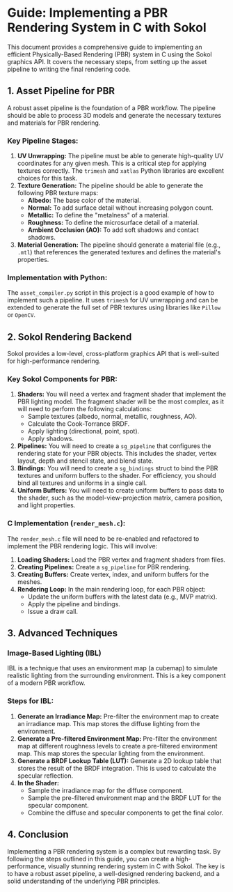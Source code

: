 # Guide: Implementing a PBR Rendering System in C with Sokol

This document provides a comprehensive guide to implementing an efficient Physically-Based Rendering (PBR) system in C using the Sokol graphics API. It covers the necessary steps, from setting up the asset pipeline to writing the final rendering code.

## 1. Asset Pipeline for PBR

A robust asset pipeline is the foundation of a PBR workflow. The pipeline should be able to process 3D models and generate the necessary textures and materials for PBR rendering.

### Key Pipeline Stages:

1.  **UV Unwrapping:** The pipeline must be able to generate high-quality UV coordinates for any given mesh. This is a critical step for applying textures correctly. The `trimesh` and `xatlas` Python libraries are excellent choices for this task.
2.  **Texture Generation:** The pipeline should be able to generate the following PBR texture maps:
    *   **Albedo:** The base color of the material.
    *   **Normal:** To add surface detail without increasing polygon count.
    *   **Metallic:** To define the "metalness" of a material.
    *   **Roughness:** To define the microsurface detail of a material.
    *   **Ambient Occlusion (AO):** To add soft shadows and contact shadows.
3.  **Material Generation:** The pipeline should generate a material file (e.g., `.mtl`) that references the generated textures and defines the material's properties.

### Implementation with Python:

The `asset_compiler.py` script in this project is a good example of how to implement such a pipeline. It uses `trimesh` for UV unwrapping and can be extended to generate the full set of PBR textures using libraries like `Pillow` or `OpenCV`.

## 2. Sokol Rendering Backend

Sokol provides a low-level, cross-platform graphics API that is well-suited for high-performance rendering.

### Key Sokol Components for PBR:

1.  **Shaders:** You will need a vertex and fragment shader that implement the PBR lighting model. The fragment shader will be the most complex, as it will need to perform the following calculations:
    *   Sample textures (albedo, normal, metallic, roughness, AO).
    *   Calculate the Cook-Torrance BRDF.
    *   Apply lighting (directional, point, spot).
    *   Apply shadows.
2.  **Pipelines:** You will need to create a `sg_pipeline` that configures the rendering state for your PBR objects. This includes the shader, vertex layout, depth and stencil state, and blend state.
3.  **Bindings:** You will need to create a `sg_bindings` struct to bind the PBR textures and uniform buffers to the shader. For efficiency, you should bind all textures and uniforms in a single call.
4.  **Uniform Buffers:** You will need to create uniform buffers to pass data to the shader, such as the model-view-projection matrix, camera position, and light properties.

### C Implementation (`render_mesh.c`):

The `render_mesh.c` file will need to be re-enabled and refactored to implement the PBR rendering logic. This will involve:

1.  **Loading Shaders:** Load the PBR vertex and fragment shaders from files.
2.  **Creating Pipelines:** Create a `sg_pipeline` for PBR rendering.
3.  **Creating Buffers:** Create vertex, index, and uniform buffers for the meshes.
4.  **Rendering Loop:** In the main rendering loop, for each PBR object:
    *   Update the uniform buffers with the latest data (e.g., MVP matrix).
    *   Apply the pipeline and bindings.
    *   Issue a draw call.

## 3. Advanced Techniques

### Image-Based Lighting (IBL)

IBL is a technique that uses an environment map (a cubemap) to simulate realistic lighting from the surrounding environment. This is a key component of a modern PBR workflow.

### Steps for IBL:

1.  **Generate an Irradiance Map:** Pre-filter the environment map to create an irradiance map. This map stores the diffuse lighting from the environment.
2.  **Generate a Pre-filtered Environment Map:** Pre-filter the environment map at different roughness levels to create a pre-filtered environment map. This map stores the specular lighting from the environment.
3.  **Generate a BRDF Lookup Table (LUT):** Generate a 2D lookup table that stores the result of the BRDF integration. This is used to calculate the specular reflection.
4.  **In the Shader:**
    *   Sample the irradiance map for the diffuse component.
    *   Sample the pre-filtered environment map and the BRDF LUT for the specular component.
    *   Combine the diffuse and specular components to get the final color.

## 4. Conclusion

Implementing a PBR rendering system is a complex but rewarding task. By following the steps outlined in this guide, you can create a high-performance, visually stunning rendering system in C with Sokol. The key is to have a robust asset pipeline, a well-designed rendering backend, and a solid understanding of the underlying PBR principles.
